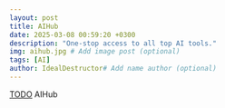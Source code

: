 ```yaml
---
layout: post
title: AIHub
date: 2025-03-08 00:59:20 +0300
description: "One-stop access to all top AI tools."
img: aihub.jpg # Add image post (optional)
tags: [AI]
author: IdealDestructor# Add name author (optional)
---
```


[TODO](https://aihub.deqiang.wang/) AIHub
